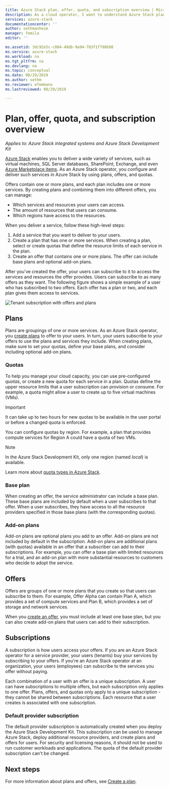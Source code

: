 ```yaml
---
title: Azure Stack plan, offer, quota, and subscription overview | Microsoft Docs
description: As a cloud operator, I want to understand Azure Stack plans, offers, quotas, and subscriptions.
services: azure-stack
documentationcenter: ''
author: sethmanheim
manager: femila
editor: ''

ms.assetid: 3dc92e5c-c004-49db-9a94-783f1f798b98
ms.service: azure-stack
ms.workload: na
ms.tgt_pltfrm: na
ms.devlang: na
ms.topic: conceptual
ms.date: 08/29/2019
ms.author: sethm
ms.reviewer: efemmano
ms.lastreviewed: 08/29/2019

---
```

# Plan, offer, quota, and subscription overview

*Applies to: Azure Stack integrated systems and Azure Stack Development Kit*

[Azure Stack](azure-stack-overview.md) enables you to deliver a wide variety of services, such as virtual machines, SQL Server databases, SharePoint, Exchange, and even [Azure Marketplace items](azure-stack-marketplace-azure-items.md). As an Azure Stack operator, you configure and deliver such services in Azure Stack by using plans, offers, and quotas.

Offers contain one or more plans, and each plan includes one or more services. By creating plans and combining them into different offers, you can manage:

- Which services and resources your users can access.
- The amount of resources that users can consume.
- Which regions have access to the resources.

When you deliver a service, follow these high-level steps:

1. Add a service that you want to deliver to your users.
2. Create a plan that has one or more services. When creating a plan, select or create quotas that define the resource limits of each service in the plan.
3. Create an offer that contains one or more plans. The offer can include base plans and optional add-on plans.

After you've created the offer, your users can subscribe to it to access the services and resources the offer provides. Users can subscribe to as many offers as they want. The following figure shows a simple example of a user who has subscribed to two offers. Each offer has a plan or two, and each plan gives them access to services.

![Tenant subscription with offers and plans](media/azure-stack-key-features/image4.png)

## Plans

Plans are groupings of one or more services. As an Azure Stack operator, you [create plans](azure-stack-create-plan.md) to offer to your users. In turn, your users subscribe to your offers to use the plans and services they include. When creating plans, make sure to set your quotas, define your base plans, and consider including optional add-on plans.

### Quotas

To help you manage your cloud capacity, you can use pre-configured *quotas*, or create a new quota for each service in a plan. Quotas define the upper resource limits that a user subscription can provision or consume. For example, a quota might allow a user to create up to five virtual machines (VMs).

> [!IMPORTANT]
> It can take up to two hours for new quotas to be available in the user portal or before a changed quota is enforced.

You can configure quotas by region. For example, a plan that provides compute services for Region A could have a quota of two VMs.

>[!NOTE]
>In the Azure Stack Development Kit, only one region (named *local*) is available.

Learn more about [quota types in Azure Stack](azure-stack-quota-types.md).

### Base plan

When creating an offer, the service administrator can include a base plan. These base plans are included by default when a user subscribes to that offer. When a user subscribes, they have access to all the resource providers specified in those base plans (with the corresponding quotas).

### Add-on plans

Add-on plans are optional plans you add to an offer. Add-on plans are not included by default in the subscription. Add-on plans are additional plans (with quotas) available in an offer that a subscriber can add to their subscriptions. For example, you can offer a base plan with limited resources for a trial, and an add-on plan with more substantial resources to customers who decide to adopt the service.

## Offers

Offers are groups of one or more plans that you create so that users can subscribe to them. For example, Offer Alpha can contain Plan A, which provides a set of compute services and Plan B, which provides a set of storage and network services.

When you [create an offer](azure-stack-create-offer.md), you must include at least one base plan, but you can also create add-on plans that users can add to their subscription.

## Subscriptions

A subscription is how users access your offers. If you are an Azure Stack operator for a service provider, your users (tenants) buy your services by subscribing to your offers. If you're an Azure Stack operator at an organization, your users (employees) can subscribe to the services you offer without paying.

Each combination of a user with an offer is a unique subscription. A user can have subscriptions to multiple offers, but each subscription only applies to one offer. Plans, offers, and quotas only apply to a unique subscription - they cannot be shared between subscriptions. Each resource that a user creates is associated with one subscription.

### Default provider subscription

The default provider subscription is automatically created when you deploy the Azure Stack Development Kit. This subscription can be used to manage Azure Stack, deploy additional resource providers, and create plans and offers for users. For security and licensing reasons, it should not be used to run customer workloads and applications. The quota of the default provider subscription can't be changed.

## Next steps

For more information about plans and offers, see [Create a plan](azure-stack-create-plan.md).
